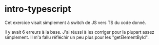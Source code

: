 # intro-typescript

Cet exercice visait simplement à switch de JS vers TS du code donné.

Il y avait 6 erreurs à la base. J'ai réussi à les corriger pour la plupart assez simplement. Il m'a fallu réfléchir un peu plus pour les "getElementById". 